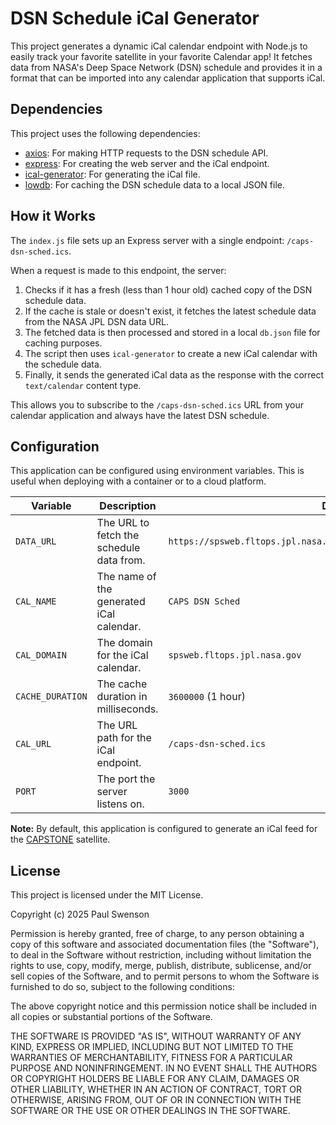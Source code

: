 # DSN Schedule iCal Generator

This project generates a dynamic iCal calendar endpoint with Node.js to easily track your favorite satellite in your favorite Calendar app! It fetches data from NASA's Deep Space Network (DSN) schedule and provides it in a format that can be imported into any calendar application that supports iCal.

## Dependencies

This project uses the following dependencies:

*   [axios](https://www.npmjs.com/package/axios): For making HTTP requests to the DSN schedule API.
*   [express](https://www.npmjs.com/package/express): For creating the web server and the iCal endpoint.
*   [ical-generator](https://www.npmjs.com/package/ical-generator): For generating the iCal file.
*   [lowdb](https://www.npmjs.com/package/lowdb): For caching the DSN schedule data to a local JSON file.

## How it Works

The `index.js` file sets up an Express server with a single endpoint: `/caps-dsn-sched.ics`.

When a request is made to this endpoint, the server:

1.  Checks if it has a fresh (less than 1 hour old) cached copy of the DSN schedule data.
2.  If the cache is stale or doesn't exist, it fetches the latest schedule data from the NASA JPL DSN data URL.
3.  The fetched data is then processed and stored in a local `db.json` file for caching purposes.
4.  The script then uses `ical-generator` to create a new iCal calendar with the schedule data.
5.  Finally, it sends the generated iCal data as the response with the correct `text/calendar` content type.

This allows you to subscribe to the `/caps-dsn-sched.ics` URL from your calendar application and always have the latest DSN schedule.

## Configuration

This application can be configured using environment variables. This is useful when deploying with a container or to a cloud platform.

| Variable         | Description                                                                 | Default                                                              |
| ---------------- | --------------------------------------------------------------------------- | -------------------------------------------------------------------- |
| `DATA_URL`       | The URL to fetch the schedule data from.                                    | `https://spsweb.fltops.jpl.nasa.gov/rest/ops/info/activity/caps/json`  |
| `CAL_NAME`       | The name of the generated iCal calendar.                                    | `CAPS DSN Sched`                                                     |
| `CAL_DOMAIN`     | The domain for the iCal calendar.                                           | `spsweb.fltops.jpl.nasa.gov`                                         |
| `CACHE_DURATION` | The cache duration in milliseconds.                                         | `3600000` (1 hour)                                                   |
| `CAL_URL`        | The URL path for the iCal endpoint.                                         | `/caps-dsn-sched.ics`                                                |
| `PORT`           | The port the server listens on.                                             | `3000`                                                               |

**Note:** By default, this application is configured to generate an iCal feed for the [CAPSTONE](https://en.wikipedia.org/wiki/CAPSTONE) satellite.

## License

This project is licensed under the MIT License.

Copyright (c) 2025 Paul Swenson

Permission is hereby granted, free of charge, to any person obtaining a copy
of this software and associated documentation files (the "Software"), to deal
in the Software without restriction, including without limitation the rights
to use, copy, modify, merge, publish, distribute, sublicense, and/or sell
copies of the Software, and to permit persons to whom the Software is
furnished to do so, subject to the following conditions:

The above copyright notice and this permission notice shall be included in all
copies or substantial portions of the Software.

THE SOFTWARE IS PROVIDED "AS IS", WITHOUT WARRANTY OF ANY KIND, EXPRESS OR
IMPLIED, INCLUDING BUT NOT LIMITED TO THE WARRANTIES OF MERCHANTABILITY,
FITNESS FOR A PARTICULAR PURPOSE AND NONINFRINGEMENT. IN NO EVENT SHALL THE
AUTHORS OR COPYRIGHT HOLDERS BE LIABLE FOR ANY CLAIM, DAMAGES OR OTHER
LIABILITY, WHETHER IN AN ACTION OF CONTRACT, TORT OR OTHERWISE, ARISING FROM,
OUT OF OR IN CONNECTION WITH THE SOFTWARE OR THE USE OR OTHER DEALINGS IN THE
SOFTWARE.
